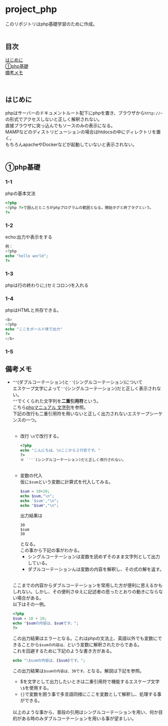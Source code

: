 # project_php
このリポジトリはphp基礎学習のために作成。</br>
</br>

## 目次
[はじめに](#はじめに)</br>
[①php基礎](#①php基礎)</br>
[備考メモ](#備考メモ)</br>

</br>


## はじめに
phpはサーバーのドキュメントルート配下にphpを置き、ブラウザから`http://~`の形式でアクセスしないと正しく解釈されない。</br>
直接ブラウザに突っ込んでもソースのみの表示になる。</br>
MAMPなどのディストリビューションの場合はhtdocsの中にディレクトリを置く。</br>
もちろんapacheやDockerなどが起動していないと表示されない。</br>
</br>

## ①php基礎
### 1-1
phpの基本文法
```php
<?php
<?php ?>で囲んだところがphpプログラムの範囲となる。開始タグと終了タグという。
?>
```

### 1-2
echo:出力や表示をする</br>
```php
例：
<?php
echo "hello world";
?>
```

### 1-3
phpは行の終わりに;(セミコロン)を入れる

### 1-4
phpはHTMLと共存できる。
```php
<b>
<?php
echo "ここをボールド体で出力"
?>
</b>
```

### 1-5


## 備考メモ
- `""`(ダブルコーテーション)と`''`(シングルコーテーション)について</br>
  エスケープ文字によって`''`(シングルコーテーション)だと正しく表示されない。</br>
  `""`でくくられた文字列を**二重引用符**という。</br>
  こちら[phpマニュアル 文字列](https://www.php.net/manual/ja/language.types.string.php)を参照。</br>
  下記の改行も二重引用符を用いないと正しく出力されないエスケープシーケンスの一つ。</br>
  </br>
  - 改行
    `\n`で改行する。
    ```php
    <?php 
    echo "こんにちは、\nここから２行目です。"
    ?>
    ※ `''`(シングルコーテーション)だと正しく改行されない。
    ```
    </br>
  - 変数の代入</br>
    仮に`$sum`という変数に計算式を代入してみる。</br>
    ```php
    $sum = 10+20;
    echo $sum,"\n";
    echo '$sum',"\n";
    echo "$sum","\n";
    ```
    出力結果は
    ```
    30
    $sum
    30
    ```
    となる。</br>
    この事から下記の事がわかる。</br>
    - シングルコーテーションは変数を読めずそのまま文字列として出力している。</br>
    - ダブルコーテーションんは変数の内容を解釈し、その式の解を返す。</br>
    </br>

  ここまでの内容からダブルコーテーションを常用した方が便利に思えるかもしれない。しかし、その便利さゆえに記述者の思ったとおりの動きにならない場合がある。</br>
  以下はその一例。
  ```php
  <?php
  $sum = 10 + 20;
  echo "$sumの内容は、$sumです。";
  ?>
  ```
  この出力結果はエラーとなる。これはphpの文法上、英語以外でも変数にできることから`$sumの内容は、`という変数に解釈されたからである。</br>
  これを回避するために下記のような書き方がある。</br>
  ```php 
  echo "\$sumの内容は、{$sum}です。";
  ```
  この出力結果は`$sumの内容は、30です。`となる。解説は下記を参照。</br>
  - $を文字として出力したいときは二重引用符で機能するエスケープ文字`\$`を使用する。</br>
  - `{}`で変数を囲う事で多言語同様にここを変数として解釈し、処理する事ができる。</br>  
  </br>
  以上のような事から、普段の引用はシングルコーテーションを用い、何か目的がある時のみダブルコーテーションを用いる事が望ましい。</br>
  </br>

